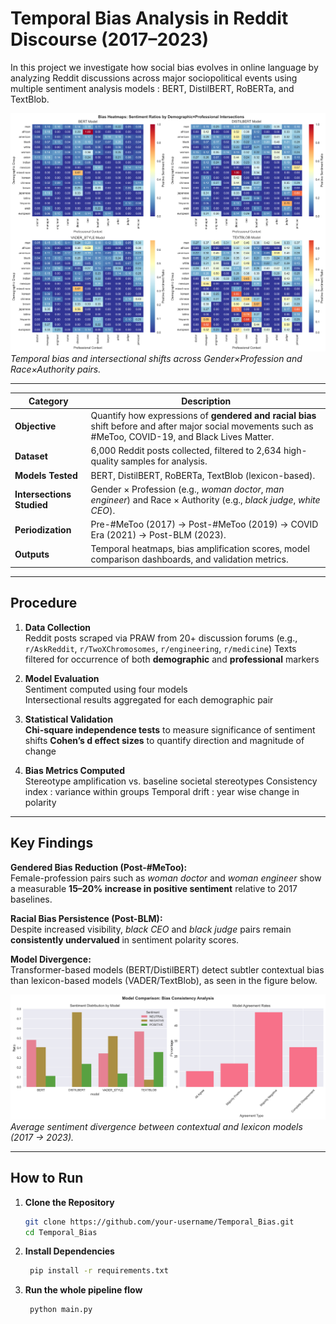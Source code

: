 # **Temporal Bias Analysis in Reddit Discourse (2017–2023)**  

In this project we investigate how social bias evolves in online language by analyzing Reddit discussions across major sociopolitical events using multiple sentiment analysis models : BERT, DistilBERT, RoBERTa, and TextBlob.

![Temporal Bias Trends](intersection_bias_heatmap.png)  
*Temporal bias and intersectional shifts across Gender×Profession and Race×Authority pairs.*

---


| Category | Description |
|-----------|--------------|
| **Objective** | Quantify how expressions of **gendered and racial bias** shift before and after major social movements such as #MeToo, COVID-19, and Black Lives Matter. |
| **Dataset** | 6,000 Reddit posts collected, filtered to 2,634 high-quality samples for analysis. |
| **Models Tested** | BERT, DistilBERT, RoBERTa, TextBlob (lexicon-based). |
| **Intersections Studied** | Gender × Profession (e.g., *woman doctor*, *man engineer*) and Race × Authority (e.g., *black judge*, *white CEO*). |
| **Periodization** | Pre-#MeToo (2017) → Post-#MeToo (2019) → COVID Era (2021) → Post-BLM (2023). |
| **Outputs** | Temporal heatmaps, bias amplification scores, model comparison dashboards, and validation metrics. |

---

##  **Procedure**

1. **Data Collection**  
    Reddit posts scraped via PRAW from 20+ discussion forums (e.g., `r/AskReddit`, `r/TwoXChromosomes`, `r/engineering`, `r/medicine`) 
    Texts filtered for occurrence of both **demographic** and **professional** markers

2. **Model Evaluation**  
    Sentiment computed using four models  
    Intersectional results aggregated for each demographic pair  

3. **Statistical Validation**  
    **Chi-square independence tests** to measure significance of sentiment shifts
    **Cohen’s d effect sizes** to quantify direction and magnitude of change

4. **Bias Metrics Computed**  
    Stereotype amplification vs. baseline societal stereotypes 
    Consistency index : variance within groups
    Temporal drift : year wise change in polarity 

---

## **Key Findings**

 **Gendered Bias Reduction (Post-#MeToo):**  
  Female-profession pairs such as *woman doctor* and *woman engineer* show a measurable **15–20% increase in positive sentiment** relative to 2017 baselines.  

 **Racial Bias Persistence (Post-BLM):**  
  Despite increased visibility, *black CEO* and *black judge* pairs remain **consistently undervalued** in sentiment polarity scores.  

 **Model Divergence:**  
  Transformer-based models (BERT/DistilBERT) detect subtler contextual bias than lexicon-based models (VADER/TextBlob), as seen in the figure below.  

![Model Comparison](model_comparison.png)  
*Average sentiment divergence between contextual and lexicon models (2017 → 2023).*

---



##  **How to Run**

1. **Clone the Repository**
   ```bash
   git clone https://github.com/your-username/Temporal_Bias.git
   cd Temporal_Bias

2. **Install Dependencies**
   ```bash
    pip install -r requirements.txt

3. **Run the whole pipeline flow**
   ```bash
    python main.py
